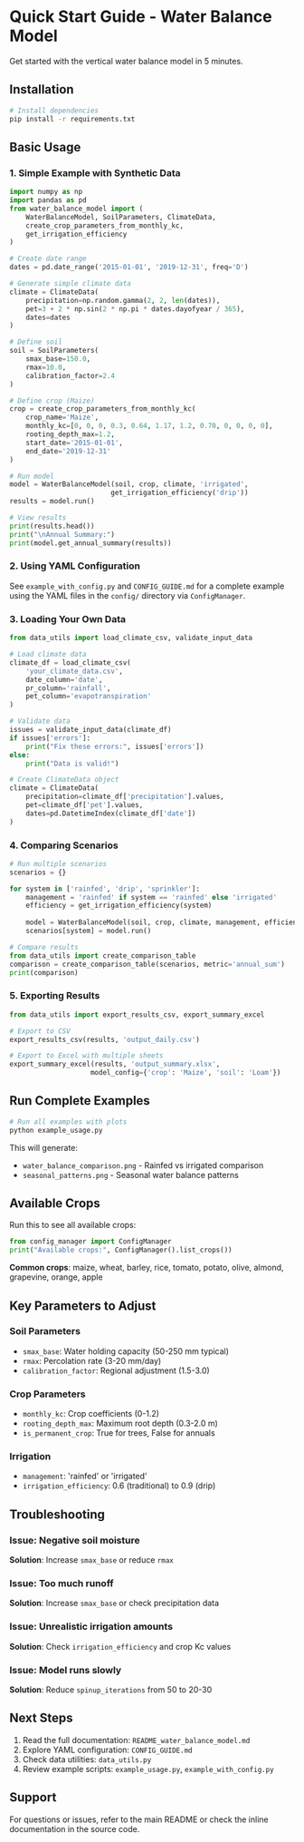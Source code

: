 # Quick Start Guide - Water Balance Model

Get started with the vertical water balance model in 5 minutes.

## Installation

```bash
# Install dependencies
pip install -r requirements.txt
```

## Basic Usage

### 1. Simple Example with Synthetic Data

```python
import numpy as np
import pandas as pd
from water_balance_model import (
    WaterBalanceModel, SoilParameters, ClimateData,
    create_crop_parameters_from_monthly_kc,
    get_irrigation_efficiency
)

# Create date range
dates = pd.date_range('2015-01-01', '2019-12-31', freq='D')

# Generate simple climate data
climate = ClimateData(
    precipitation=np.random.gamma(2, 2, len(dates)),
    pet=3 + 2 * np.sin(2 * np.pi * dates.dayofyear / 365),
    dates=dates
)

# Define soil
soil = SoilParameters(
    smax_base=150.0,
    rmax=10.0,
    calibration_factor=2.4
)

# Define crop (Maize)
crop = create_crop_parameters_from_monthly_kc(
    crop_name='Maize',
    monthly_kc=[0, 0, 0, 0.3, 0.64, 1.17, 1.2, 0.70, 0, 0, 0, 0],
    rooting_depth_max=1.2,
    start_date='2015-01-01',
    end_date='2019-12-31'
)

# Run model
model = WaterBalanceModel(soil, crop, climate, 'irrigated', 
                         get_irrigation_efficiency('drip'))
results = model.run()

# View results
print(results.head())
print("\nAnnual Summary:")
print(model.get_annual_summary(results))
```

### 2. Using YAML Configuration

See `example_with_config.py` and `CONFIG_GUIDE.md` for a complete example using the YAML files in the `config/` directory via `ConfigManager`.

### 3. Loading Your Own Data

```python
from data_utils import load_climate_csv, validate_input_data

# Load climate data
climate_df = load_climate_csv(
    'your_climate_data.csv',
    date_column='date',
    pr_column='rainfall',
    pet_column='evapotranspiration'
)

# Validate data
issues = validate_input_data(climate_df)
if issues['errors']:
    print("Fix these errors:", issues['errors'])
else:
    print("Data is valid!")

# Create ClimateData object
climate = ClimateData(
    precipitation=climate_df['precipitation'].values,
    pet=climate_df['pet'].values,
    dates=pd.DatetimeIndex(climate_df['date'])
)
```

### 4. Comparing Scenarios

```python
# Run multiple scenarios
scenarios = {}

for system in ['rainfed', 'drip', 'sprinkler']:
    management = 'rainfed' if system == 'rainfed' else 'irrigated'
    efficiency = get_irrigation_efficiency(system)
    
    model = WaterBalanceModel(soil, crop, climate, management, efficiency)
    scenarios[system] = model.run()

# Compare results
from data_utils import create_comparison_table
comparison = create_comparison_table(scenarios, metric='annual_sum')
print(comparison)
```

### 5. Exporting Results

```python
from data_utils import export_results_csv, export_summary_excel

# Export to CSV
export_results_csv(results, 'output_daily.csv')

# Export to Excel with multiple sheets
export_summary_excel(results, 'output_summary.xlsx', 
                    model_config={'crop': 'Maize', 'soil': 'Loam'})
```

## Run Complete Examples

```bash
# Run all examples with plots
python example_usage.py
```

This will generate:
- `water_balance_comparison.png` - Rainfed vs irrigated comparison
- `seasonal_patterns.png` - Seasonal water balance patterns

## Available Crops

Run this to see all available crops:

```python
from config_manager import ConfigManager
print("Available crops:", ConfigManager().list_crops())
```

**Common crops**: maize, wheat, barley, rice, tomato, potato, olive, almond, grapevine, orange, apple

## Key Parameters to Adjust

### Soil Parameters
- `smax_base`: Water holding capacity (50-250 mm typical)
- `rmax`: Percolation rate (3-20 mm/day)
- `calibration_factor`: Regional adjustment (1.5-3.0)

### Crop Parameters
- `monthly_kc`: Crop coefficients (0-1.2)
- `rooting_depth_max`: Maximum root depth (0.3-2.0 m)
- `is_permanent_crop`: True for trees, False for annuals

### Irrigation
- `management`: 'rainfed' or 'irrigated'
- `irrigation_efficiency`: 0.6 (traditional) to 0.9 (drip)

## Troubleshooting

### Issue: Negative soil moisture
**Solution**: Increase `smax_base` or reduce `rmax`

### Issue: Too much runoff
**Solution**: Increase `smax_base` or check precipitation data

### Issue: Unrealistic irrigation amounts
**Solution**: Check `irrigation_efficiency` and crop Kc values

### Issue: Model runs slowly
**Solution**: Reduce `spinup_iterations` from 50 to 20-30

## Next Steps

1. Read the full documentation: `README_water_balance_model.md`
2. Explore YAML configuration: `CONFIG_GUIDE.md`
3. Check data utilities: `data_utils.py`
4. Review example scripts: `example_usage.py`, `example_with_config.py`

## Support

For questions or issues, refer to the main README or check the inline documentation in the source code.
